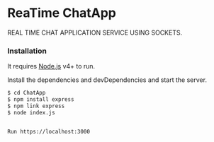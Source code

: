# ReaTime ChatApp
REAL TIME CHAT APPLICATION SERVICE USING SOCKETS.
### Installation

It requires [Node.js](https://nodejs.org/) v4+ to run.

Install the dependencies and devDependencies and start the server.

```sh
$ cd ChatApp
$ npm install express
$ npm link express
$ node index.js


Run https://localhost:3000
```
